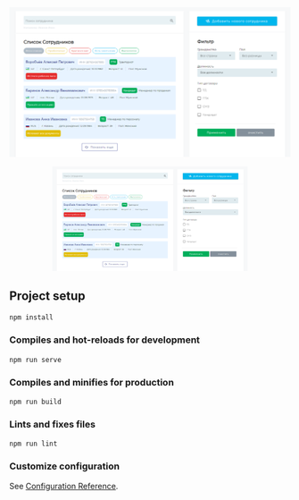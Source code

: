 ![Screenshot](https://github.com/EYKonnikov/list-employees/blob/main/src/assets/employeeList.png)
<p align="center">
  <img src="https://github.com/EYKonnikov/list-employees/blob/main/src/assets/employeeList.png" width="350" title="">
</p>

## Project setup
```
npm install
```

### Compiles and hot-reloads for development
```
npm run serve
```

### Compiles and minifies for production
```
npm run build
```

### Lints and fixes files
```
npm run lint
```

### Customize configuration
See [Configuration Reference](https://cli.vuejs.org/config/).
